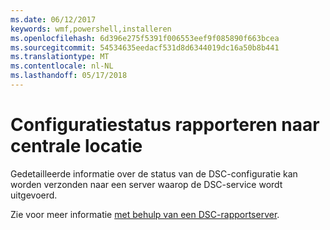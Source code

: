 ```yaml
---
ms.date: 06/12/2017
keywords: wmf,powershell,installeren
ms.openlocfilehash: 6d396e275f5391f006553eef9f085890f663bcea
ms.sourcegitcommit: 54534635eedacf531d8d6344019dc16a50b8b441
ms.translationtype: MT
ms.contentlocale: nl-NL
ms.lasthandoff: 05/17/2018
---
```

# <a name="report-configuration-status-to-central-location"></a>Configuratiestatus rapporteren naar centrale locatie

Gedetailleerde informatie over de status van de DSC-configuratie kan worden verzonden naar een server waarop de DSC-service wordt uitgevoerd.

Zie voor meer informatie [met behulp van een DSC-rapportserver](https://msdn.microsoft.com/powershell/dsc/reportserver).
